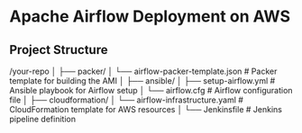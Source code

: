 # Apache Airflow Deployment on AWS
## Project Structure
/your-repo │ ├── packer/ │ └── airflow-packer-template.json # Packer template for building the AMI │ ├── ansible/ │ ├── setup-airflow.yml # Ansible playbook for Airflow setup │ └── airflow.cfg # Airflow configuration file │ ├── cloudformation/ │ └── airflow-infrastructure.yaml # CloudFormation template for AWS resources │ └── Jenkinsfile # Jenkins pipeline definition

